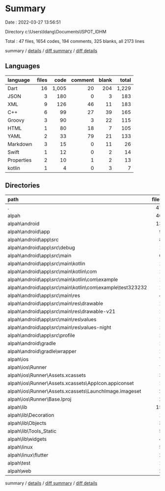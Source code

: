 # Summary

Date : 2022-03-27 13:56:51

Directory c:\Users\Idang\Documents\ISPOT_IDHM

Total : 47 files,  1654 codes, 194 comments, 325 blanks, all 2173 lines

summary / [details](details.md) / [diff summary](diff.md) / [diff details](diff-details.md)

## Languages
| language | files | code | comment | blank | total |
| :--- | ---: | ---: | ---: | ---: | ---: |
| Dart | 16 | 1,005 | 20 | 204 | 1,229 |
| JSON | 3 | 180 | 0 | 3 | 183 |
| XML | 9 | 126 | 46 | 11 | 183 |
| C++ | 6 | 99 | 27 | 39 | 165 |
| Groovy | 3 | 90 | 3 | 22 | 115 |
| HTML | 1 | 80 | 18 | 7 | 105 |
| YAML | 2 | 33 | 79 | 21 | 133 |
| Markdown | 3 | 15 | 0 | 11 | 26 |
| Swift | 1 | 12 | 0 | 2 | 14 |
| Properties | 2 | 10 | 1 | 2 | 13 |
| kotlin | 1 | 4 | 0 | 3 | 7 |

## Directories
| path | files | code | comment | blank | total |
| :--- | ---: | ---: | ---: | ---: | ---: |
| . | 47 | 1,654 | 194 | 325 | 2,173 |
| alpah | 46 | 1,652 | 194 | 323 | 2,169 |
| alpah\android | 13 | 169 | 48 | 36 | 253 |
| alpah\android\app | 9 | 124 | 47 | 25 | 196 |
| alpah\android\app\src | 8 | 69 | 44 | 12 | 125 |
| alpah\android\app\src\debug | 1 | 4 | 3 | 1 | 8 |
| alpah\android\app\src\main | 6 | 61 | 38 | 10 | 109 |
| alpah\android\app\src\main\kotlin | 1 | 4 | 0 | 3 | 7 |
| alpah\android\app\src\main\kotlin\com | 1 | 4 | 0 | 3 | 7 |
| alpah\android\app\src\main\kotlin\com\example | 1 | 4 | 0 | 3 | 7 |
| alpah\android\app\src\main\kotlin\com\example\test323232 | 1 | 4 | 0 | 3 | 7 |
| alpah\android\app\src\main\res | 4 | 26 | 32 | 6 | 64 |
| alpah\android\app\src\main\res\drawable | 1 | 4 | 7 | 2 | 13 |
| alpah\android\app\src\main\res\drawable-v21 | 1 | 4 | 7 | 2 | 13 |
| alpah\android\app\src\main\res\values | 1 | 9 | 9 | 1 | 19 |
| alpah\android\app\src\main\res\values-night | 1 | 9 | 9 | 1 | 19 |
| alpah\android\app\src\profile | 1 | 4 | 3 | 1 | 8 |
| alpah\android\gradle | 1 | 5 | 1 | 1 | 7 |
| alpah\android\gradle\wrapper | 1 | 5 | 1 | 1 | 7 |
| alpah\ios | 7 | 222 | 2 | 9 | 233 |
| alpah\ios\Runner | 7 | 222 | 2 | 9 | 233 |
| alpah\ios\Runner\Assets.xcassets | 3 | 148 | 0 | 4 | 152 |
| alpah\ios\Runner\Assets.xcassets\AppIcon.appiconset | 1 | 122 | 0 | 1 | 123 |
| alpah\ios\Runner\Assets.xcassets\LaunchImage.imageset | 2 | 26 | 0 | 3 | 29 |
| alpah\ios\Runner\Base.lproj | 2 | 61 | 2 | 2 | 65 |
| alpah\lib | 15 | 991 | 10 | 197 | 1,198 |
| alpah\lib\Decoration | 1 | 6 | 0 | 2 | 8 |
| alpah\lib\Objects | 3 | 154 | 2 | 44 | 200 |
| alpah\lib\Tools_Static | 5 | 300 | 8 | 73 | 381 |
| alpah\lib\widgets | 4 | 402 | 0 | 54 | 456 |
| alpah\linux | 5 | 98 | 27 | 38 | 163 |
| alpah\linux\flutter | 2 | 12 | 9 | 11 | 32 |
| alpah\test | 1 | 14 | 10 | 7 | 31 |
| alpah\web | 2 | 115 | 18 | 8 | 141 |

summary / [details](details.md) / [diff summary](diff.md) / [diff details](diff-details.md)
